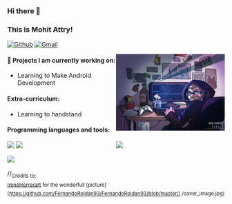 ### Hi there 👋 
### This is Mohit Attry!

[![Github](https://img.shields.io/badge/-Github-000?style=flat&logo=Github&logoColor=white)](https://github.com/mohitsatr)
[![Gmail](https://img.shields.io/badge/-Gmail-c14438?style=flat&logo=Gmail&logoColor=white)](mailto:Mohit.Sharma.atrrmohit@gmail.com)



<img align="right" alt="img" src="https://github.com/FernandoRoldan93/FernandoRoldan93/blob/master/cover_image.jpg" width="50%" height="auto" />


#### 🌱 Projects I am currently working on: 
- Learning to Make Android Development   
  

#### Extra-curriculum:
- Learning to handstand


#### Programming languages and tools: 
<p>
	<img width="50%" align="right" src="https://github-readme-stats.vercel.app/api?username=mohitsatr&show_icons=true&hide_border=true" />

<code><img width="10%" src="https://www.vectorlogo.zone/logos/java/java-ar21.svg"></code>
<code><img width="10%" src="https://www.vectorlogo.zone/logos/python/python-ar21.svg"></code>

<code><img width="10%" src="https://www.vectorlogo.zone/logos/git-scm/git-scm-ar21.svg"></code>
</p>

//<sub>Credits to: <br/>[IreneHerrerart](https://www.artstation.com/ireneherrera) for the wonderfull [picture](https://github.com/FernandoRoldan93/FernandoRoldan93/blob/master// /cover_image.jpg)</sub>
